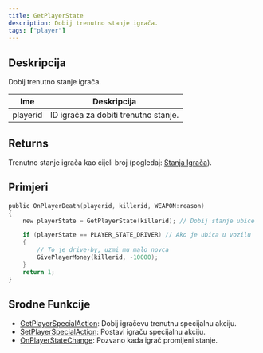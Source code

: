 ```yaml
---
title: GetPlayerState
description: Dobij trenutno stanje igrača.
tags: ["player"]
---
```


## Deskripcija

Dobij trenutno stanje igrača.

| Ime      | Deskripcija                          |
| -------- | ------------------------------------ |
| playerid | ID igrača za dobiti trenutno stanje. |

## Returns

Trenutno stanje igrača kao cijeli broj (pogledaj: [Stanja Igrača](../resources/playerstates)).

## Primjeri

```c
public OnPlayerDeath(playerid, killerid, WEAPON:reason)
{
    new playerState = GetPlayerState(killerid); // Dobij stanje ubice

    if (playerState == PLAYER_STATE_DRIVER) // Ako je ubica u vozilu
    {
        // To je drive-by, uzmi mu malo novca
        GivePlayerMoney(killerid, -10000);
    }
    return 1;
}
```

## Srodne Funkcije

- [GetPlayerSpecialAction](GetPlayerSpecialAction): Dobij igračevu trenutnu specijalnu akciju.
- [SetPlayerSpecialAction](SetPlayerSpecialAction): Postavi igraču specijalnu akciju.
- [OnPlayerStateChange](../callbacks/OnPlayerStateChange): Pozvano kada igrač promijeni stanje.
